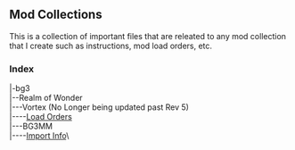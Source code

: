 ## Mod Collections
This is a collection of important files that are releated to any mod collection that I create such as instructions, mod load orders, etc.

### Index
|-bg3\
|--Realm of Wonder\
|---Vortex (No Longer being updated past Rev 5)\
|----[Load Orders](https://github.com/fadedelement/modcollections/tree/main/bg3/Realm%20of%20Wonder/archive)\
|---BG3MM\
|----[Import Info](https://github.com/fadedelement/modcollections/tree/main/bg3/Realm%20of%20Wonder)\
